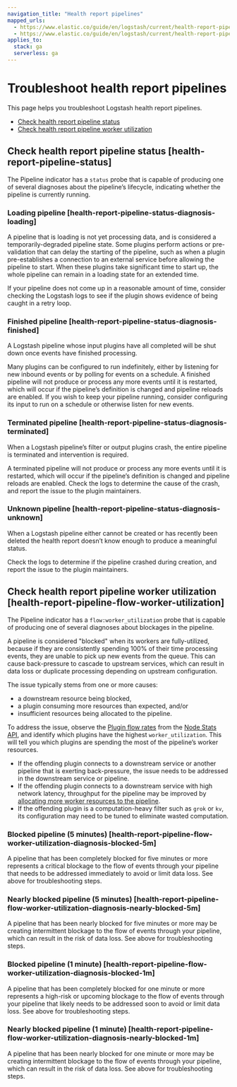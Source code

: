 ```yaml
---
navigation_title: "Health report pipelines"
mapped_urls:
  - https://www.elastic.co/guide/en/logstash/current/health-report-pipeline-status.html
  - https://www.elastic.co/guide/en/logstash/current/health-report-pipeline-flow-worker-utilization.html
applies_to:
  stack: ga
  serverless: ga
---
```


# Troubleshoot health report pipelines

This page helps you troubleshoot Logstash health report pipelines.

* [Check health report pipeline status](#health-report-pipeline-status)
* [Check health report pipeline worker utilization](#health-report-pipeline-flow-worker-utilization)

## Check health report pipeline status [health-report-pipeline-status]

The Pipeline indicator has a `status` probe that is capable of producing one of several diagnoses about the pipeline’s lifecycle, indicating whether the pipeline is currently running.

### Loading pipeline [health-report-pipeline-status-diagnosis-loading]

A pipeline that is loading is not yet processing data, and is considered a temporarily-degraded pipeline state. Some plugins perform actions or pre-validation that can delay the starting of the pipeline, such as when a plugin pre-establishes a connection to an external service before allowing the pipeline to start. When these plugins take significant time to start up, the whole pipeline can remain in a loading state for an extended time.

If your pipeline does not come up in a reasonable amount of time, consider checking the Logstash logs to see if the plugin shows evidence of being caught in a retry loop.


### Finished pipeline [health-report-pipeline-status-diagnosis-finished]

A Logstash pipeline whose input plugins have all completed will be shut down once events have finished processing.

Many plugins can be configured to run indefinitely, either by listening for new inbound events or by polling for events on a schedule. A finished pipeline will not produce or process any more events until it is restarted, which will occur if the pipeline’s definition is changed and pipeline reloads are enabled. If you wish to keep your pipeline running, consider configuring its input to run on a schedule or otherwise listen for new events.


### Terminated pipeline [health-report-pipeline-status-diagnosis-terminated]

When a Logstash pipeline’s filter or output plugins crash, the entire pipeline is terminated and intervention is required.

A terminated pipeline will not produce or process any more events until it is restarted, which will occur if the pipeline’s definition is changed and pipeline reloads are enabled. Check the logs to determine the cause of the crash, and report the issue to the plugin maintainers.


### Unknown pipeline [health-report-pipeline-status-diagnosis-unknown]

When a Logstash pipeline either cannot be created or has recently been deleted the health report doesn’t know enough to produce a meaningful status.

Check the logs to determine if the pipeline crashed during creation, and report the issue to the plugin maintainers.


## Check health report pipeline worker utilization [health-report-pipeline-flow-worker-utilization]

The Pipeline indicator has a `flow:worker_utilization` probe that is capable of producing one of several diagnoses about blockages in the pipeline.

A pipeline is considered "blocked" when its workers are fully-utilized, because if they are consistently spending 100% of their time processing events, they are unable to pick up new events from the queue. This can cause back-pressure to cascade to upstream services, which can result in data loss or duplicate processing depending on upstream configuration.

The issue typically stems from one or more causes:

* a downstream resource being blocked,
* a plugin consuming more resources than expected, and/or
* insufficient resources being allocated to the pipeline.

To address the issue, observe the [Plugin flow rates](https://www.elastic.co/guide/en/logstash/current/node-stats-api.html#plugin-flow-rates) from the [Node Stats API](https://www.elastic.co/guide/en/logstash/current/node-stats-api.html), and identify which plugins have the highest `worker_utilization`. This will tell you which plugins are spending the most of the pipeline’s worker resources.

* If the offending plugin connects to a downstream service or another pipeline that is exerting back-pressure, the issue needs to be addressed in the downstream service or pipeline.
* If the offending plugin connects to a downstream service with high network latency, throughput for the pipeline may be improved by [allocating more worker resources to the pipeline](logstash://reference/tuning-logstash.md#tuning-logstash-settings).
* If the offending plugin is a computation-heavy filter such as `grok` or `kv`, its configuration may need to be tuned to eliminate wasted computation.

### Blocked pipeline (5 minutes) [health-report-pipeline-flow-worker-utilization-diagnosis-blocked-5m]

A pipeline that has been completely blocked for five minutes or more represents a critical blockage to the flow of events through your pipeline that needs to be addressed immediately to avoid or limit data loss. See above for troubleshooting steps.


### Nearly blocked pipeline (5 minutes) [health-report-pipeline-flow-worker-utilization-diagnosis-nearly-blocked-5m]

A pipeline that has been nearly blocked for five minutes or more may be creating intermittent blockage to the flow of events through your pipeline, which can result in the risk of data loss. See above for troubleshooting steps.


### Blocked pipeline (1 minute) [health-report-pipeline-flow-worker-utilization-diagnosis-blocked-1m]

A pipeline that has been completely blocked for one minute or more represents a high-risk or upcoming blockage to the flow of events through your pipeline that likely needs to be addressed soon to avoid or limit data loss. See above for troubleshooting steps.


### Nearly blocked pipeline (1 minute) [health-report-pipeline-flow-worker-utilization-diagnosis-nearly-blocked-1m]

A pipeline that has been nearly blocked for one minute or more may be creating intermittent blockage to the flow of events through your pipeline, which can result in the risk of data loss. See above for troubleshooting steps.

